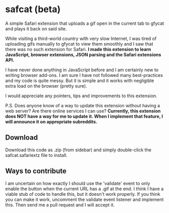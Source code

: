 safcat (beta)
=============
A simple Safari extension that uploads a gif open in the current tab to gfycat and plays it back on said site.

While visiting a third-world country with very slow Internet, I was tired of uploading gifs manually to gfycat to view them smoothly and I saw that there was no such extension for Safari. **I made this extension to learn JavaScript, browser extensions, JSON parsing and the Safari extensions API.**

I have never done anything in JavaScript before and I am certainly new to writing browser add-ons. I am sure I have not followed many best-practices and my code is quite messy. But it is simple and it works with negligible extra load on the browser (pretty sure).

I would appreciate any pointers, tips and improvements to this extension.

P.S. Does anyone know of a way to update this extension without having a web server? Are there online services I can use? **Currently, this extension does NOT have a way for me to update it. When I implement that feature, I will announce it on appropriate subreddits.**

Download
--------
Download this code as .zip (from sidebar) and simply double-click the safcat.safariextz file to install.

Ways to contribute
------------------
I am uncertain on how exactly I should use the 'validate' event to only enable the button when the current URL has a .gif at the end. I think I have a viable stub of code to handle this, but it doesn't work properly. If you think you can make it work, uncomment the validate event listener and implement this. Then send me a pull request and I will accept it.